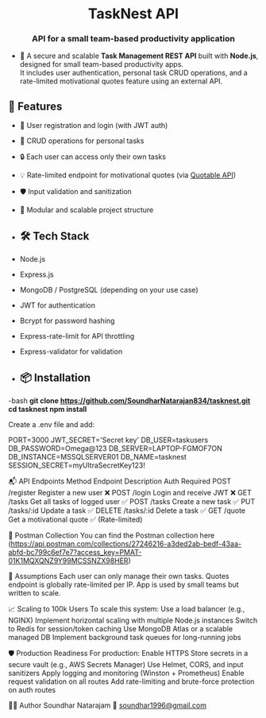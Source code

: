<h1 align="center"> TaskNest API</h1>
<h3 align="center">API for a small team-based productivity application</h3>

- 🔭 A secure and scalable **Task Management REST API** built with **Node.js**, designed for small team-based productivity apps.  
It includes user authentication, personal task CRUD operations, and a rate-limited motivational quotes feature using an external API.

## 🚀 Features

- 🔐 User registration and login (with JWT auth)
- 📝 CRUD operations for personal tasks
- 🔒 Each user can access only their own tasks
- 💡 Rate-limited endpoint for motivational quotes (via [Quotable API](https://api.quotable.io/random))
- 🛡️ Input validation and sanitization
- 🔄 Modular and scalable project structure

- ## 🛠️ Tech Stack

- Node.js
- Express.js
- MongoDB / PostgreSQL (depending on your use case)
- JWT for authentication
- Bcrypt for password hashing
- Express-rate-limit for API throttling
- Express-validator for validation

- ## 📦 Installation

-bash
**git clone https://github.com/SoundharNatarajan834/tasknest.git
cd tasknest
npm install**


Create a .env file and add:

PORT=3000
JWT_SECRET='Secret key'
DB_USER=taskusers
DB_PASSWORD=Omega@123
DB_SERVER=LAPTOP-FGMOF7ON
DB_INSTANCE=MSSQLSERVER01
DB_NAME=tasknest
SESSION_SECRET=myUltraSecretKey123!

📬 API Endpoints
Method	Endpoint	Description	Auth Required
POST	/register	Register a new user	❌
POST	/login	Login and receive JWT	❌
GET	/tasks	Get all tasks of logged user	✅
POST	/tasks	Create a new task	✅
PUT	/tasks/:id	Update a task	✅
DELETE	/tasks/:id	Delete a task	✅
GET	/quote	Get a motivational quote	✅ (Rate-limited)



📮 Postman Collection
You can find the Postman collection here
(https://api.postman.com/collections/27246216-a3ded2ab-bedf-43aa-abfd-bc799c6ef7e7?access_key=PMAT-01K1MQXQNZ9Y99MCSSNZX98HER)

📄 Assumptions
Each user can only manage their own tasks.
Quotes endpoint is globally rate-limited per IP.
App is used by small teams but written to scale.


📈 Scaling to 100k Users
To scale this system:
Use a load balancer (e.g., NGINX)
Implement horizontal scaling with multiple Node.js instances
Switch to Redis for session/token caching
Use MongoDB Atlas or a scalable managed DB
Implement background task queues for long-running jobs

🛡️ Production Readiness
For production:
Enable HTTPS
Store secrets in a secure vault (e.g., AWS Secrets Manager)
Use Helmet, CORS, and input sanitizers
Apply logging and monitoring (Winston + Prometheus)
Enable request validation on all routes
Add rate-limiting and brute-force protection on auth routes

👨‍💻 Author
Soundhar Natarajam
📧 soundhar1996@gmail.com

